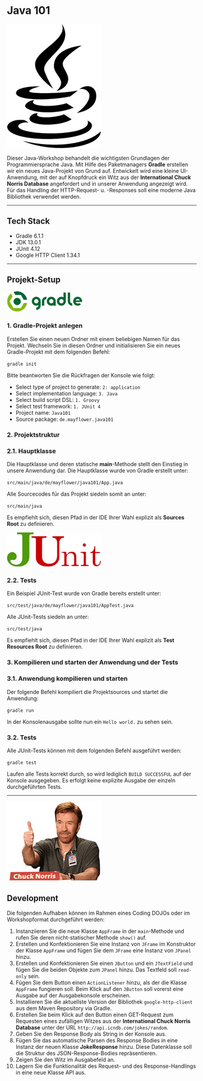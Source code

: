
# Java 101

![Java](https://github.com/christopherstock/Java101/raw/master/_ASSET/readme/logo_java.png)

Dieser Java-Workshop behandelt die wichtigsten Grundlagen der Programmiersprache Java. Mit Hilfe des Paketmanagers 
 **Gradle** erstellen wir ein neues Java-Projekt von Grund auf. Entwickelt wird eine kleine UI-Anwendung, mit der
 auf Knopfdruck ein Witz aus der **International Chuck Norris Database** angefordert und in unserer Anwendung
 angezeigt wird. Für das Handling der HTTP-Request- u. -Responses soll eine moderne Java Bibliothek verwendet werden.

<hr>

## Tech Stack

- Gradle 6.1.1
- JDK 13.0.1
- JUnit 4.12
- Google HTTP Client 1.34.1

<hr>

## Projekt-Setup

![gradle](https://github.com/christopherstock/Java101/raw/master/_ASSET/readme/logo_gradle.png)

### 1. Gradle-Projekt anlegen

Erstellen Sie einen neuen Ordner mit einem beliebigen Namen für das Projekt. Wechseln Sie in diesen Ordner und
 initialisieren Sie ein neues Gradle-Projekt mit dem folgenden Befehl:

`gradle init`

Bitte beantworten Sie die Rückfragen der Konsole wie folgt:

- Select type of project to generate: `2: application`
- Select implementation language: `3. Java`
- Select build script DSL: `1. Groovy`
- Select test framework: `1. JUnit 4`
- Project name: `Java101`
- Source package: `de.mayflower.java101`


### 2. Projektstruktur

### 2.1. Hauptklasse

Die Hauptklasse und deren statische **main**-Methode stellt den Einstieg in unsere Anwendung dar. Die Hauptklasse wurde
 von Gradle erstellt unter:

`src/main/java/de/mayflower/java101/App.java`

Alle Sourcecodes für das Projekt siedeln somit an unter:

`src/main/java`

Es empfiehlt sich, diesen Pfad in der IDE Ihrer Wahl explizit als **Sources Root** zu definieren.

![Junit](https://github.com/christopherstock/Java101/raw/master/_ASSET/readme/logo_junit.png)

### 2.2. Tests

Ein Beispiel JUnit-Test wurde von Gradle bereits erstellt unter:

`src/test/java/de/mayflower/java101/AppTest.java`

Alle JUnit-Tests siedeln an unter:

`src/test/java`

Es empfiehlt sich, diesen Pfad in der IDE Ihrer Wahl explizit als **Test Resources Root** zu definieren.


### 3. Kompilieren und starten der Anwendung und der Tests

### 3.1. Anwendung kompilieren und starten

Der folgende Befehl kompiliert die Projektsources und startet die Anwendung:

`gradle run`

In der Konsolenausgabe sollte nun ein `Hello world.` zu sehen sein.


### 3.2. Tests

Alle JUnit-Tests können mit dem folgenden Befehl ausgeführt werden:

`gradle test`

Laufen alle Tests korrekt durch, so wird lediglich `BUILD SUCCESSFUL` auf der Konsole ausgegeben. Es erfolgt keine
 explizite Ausgabe der einzeln durchgeführten Tests.

<hr>

![The International Chuck Norris Database](https://github.com/christopherstock/Java101/raw/master/_ASSET/readme/chuck.jpg)

## Development

Die folgenden Aufhaben können im Rahmen eines Coding DOJOs oder im Workshopformat durchgeführt werden:

1. Instanziieren Sie die neue Klasse `AppFrame` in der `main`-Methode und rufen Sie deren nicht-statischer Methode
 `show()` auf.
2. Erstellen und Konfektionieren Sie eine Instanz von `JFrame` im Konstruktor der Klasse `AppFrame` und fügen Sie dem
 `JFrame` eine Instanz von `JPanel` hinzu. 
3. Erstellen und Konfektionieren Sie einen `JButton` und ein `JTextField` und fügen Sie die beiden Objekte zum
 `JPanel` hinzu. Das Textfeld soll `read-only` sein.
4. Fügen Sie dem Button einen `ActionListener` hinzu, als der die Klasse `AppFrame` fungieren soll.
 Beim Klick auf den `JButton` soll vorerst eine Ausgabe auf der Ausgabekonsole erscheinen.
5. Installieren Sie die aktuellste Version der Bibliothek `google-http-client` aus dem Maven Repository via Gradle.
6. Erstellen Sie beim Klick auf den Button einen GET-Request zum Requesten eines zufälligen Witzes aus der 
 **International Chuck Norris Database** unter der URL `http://api.icndb.com/jokes/random`.
7. Geben Sie den Response Body als String in der Konsole aus.
8. Fügen Sie das automatische Parsen des Response Bodies in eine Instanz der neuen Klasse **JokeResponse** hinzu.
 Diese Datenklasse soll die Struktur des JSON-Response-Bodies repräsentieren.
9. Zeigen Sie den Witz im Ausgabefeld an.
10. Lagern Sie die Funktionalität des Request- und des Response-Handlings in eine neue Klasse API aus.
